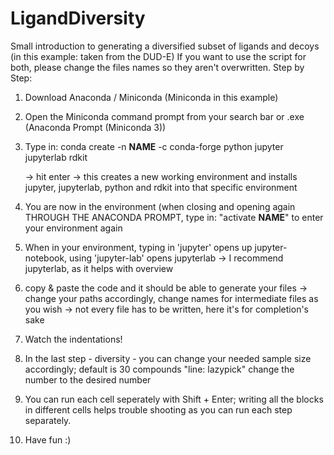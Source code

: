 # LigandDiversity

Small introduction to generating a diversified subset of ligands and decoys (in this example: taken from the DUD-E)
If you want to use the script for both, please change the files names so they aren't overwritten.
Step by Step:

1. Download Anaconda / Miniconda (Miniconda in this example)
2. Open the Miniconda command prompt from your search bar or .exe (Anaconda Prompt (Miniconda 3))
3. Type in:
	conda create -n **NAME** -c conda-forge python jupyter jupyterlab rdkit

	-> hit enter
	-> this creates a new working environment and installs jupyter, jupyterlab, python and rdkit into that specific environment
4. You are now in the environment (when closing and opening again THROUGH THE ANACONDA PROMPT, type in: "activate **NAME**" to enter your environment again
5. When in your environment, typing in 'jupyter' opens up jupyter-notebook, using 'jupyter-lab' opens jupyterlab -> I recommend jupyterlab, as it helps with overview
6. copy & paste the code and it should be able to generate your files -> change your paths accordingly, change names for intermediate files as you wish -> not every file has to be written, here it's for completion's sake
7. Watch the indentations!
8. In the last step - diversity - you can change your needed sample size accordingly; default is 30 compounds "line: lazypick" change the number to the desired number
9. You can run each cell seperately with Shift + Enter; writing all the blocks in different cells helps trouble shooting as you can run each step separately. 
10. Have fun :)

